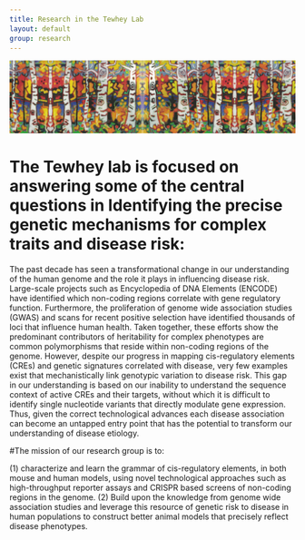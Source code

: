 ```yaml
---
title: Research in the Tewhey Lab
layout: default
group: research
---
```


<img class="img-fluid mx-auto d-block" src="/static/img/research_philip_barter_fall_birches.png" alt="Fall Birches by Philip Barter">

# The Tewhey lab is focused on answering some of the central questions in Identifying the precise genetic mechanisms for complex traits and disease risk:

The past decade has seen a transformational change in our understanding of the human genome and the role it plays in influencing disease risk. Large-­scale projects such as Encyclopedia of DNA Elements (ENCODE) have identified which non-­coding regions correlate with gene regulatory function. Furthermore, the proliferation of genome wide association studies (GWAS) and scans for recent positive selection have identified thousands of loci that influence human health. Taken together, these efforts show the predominant contributors of heritability for complex phenotypes are common polymorphisms that reside within non-­coding regions of the genome. However, despite our progress in mapping cis-­regulatory elements (CREs) and genetic signatures correlated with disease, very few examples exist that mechanistically link genotypic variation to disease risk. This gap in our understanding is based on our inability to understand the sequence context of active CREs and their targets, without which it is difficult to identify single nucleotide variants that directly modulate gene expression. Thus, given the correct technological advances each disease association can become an untapped entry point that has the potential to transform our understanding of disease etiology.

#The mission of our research group is to:

 (1) characterize and learn the grammar of cis-regulatory elements, in both mouse and human models, using novel technological approaches such as high-throughput reporter assays and CRISPR based screens of non-coding regions in the genome. (2) Build upon the knowledge from genome wide association studies and leverage this resource of genetic risk to disease in human populations to construct better animal models that precisely reflect disease phenotypes.
